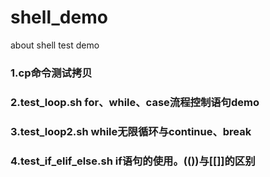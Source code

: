 # shell_demo
about shell test demo
### 1.cp命令测试拷贝
### 2.test_loop.sh for、while、case流程控制语句demo

### 3.test_loop2.sh while无限循环与continue、break

### 4.test_if_elif_else.sh if语句的使用。(())与[[]]的区别